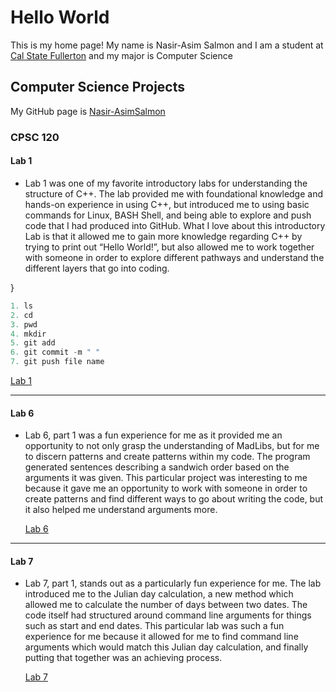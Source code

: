 # Hello World

This is my home page! My name is Nasir-Asim Salmon and I am a student at [Cal State Fullerton](http://www.fullerton.edu/) and my major is Computer Science 

## Computer Science Projects

My GitHub page is [Nasir-AsimSalmon](http://github.com/Nasir-AsimSalmon)

### CPSC 120


#### **Lab 1**  

* Lab 1 was one of my favorite introductory labs for understanding the structure of C++. The lab provided me with foundational knowledge and hands-on experience in using C++, but introduced me to using basic commands for Linux, BASH Shell, and being able to explore and push code that I had produced into GitHub. What I love about this introductory Lab is that it allowed me to gain more knowledge regarding C++ by trying to print out “Hello World!”, but also allowed me to work together with someone in order to explore different pathways and understand the different layers that go into coding.
<style>
  table { 
    background-color: orange; 
    color: white; 

<table>
<tr>
<th> Commands used </th>
</tr>
</table>
</style>
  }

```c++
1. ls
2. cd 
3. pwd 
4. mkdir  
5. git add 
6. git commit -m " "
7. git push file name 
```

[Lab 1](https://github.com/cpsc-fall-2023/cpsc-120-lab-01-mark-nasir.git)   
***   
#### **Lab 6**  
*  Lab 6, part 1 was a fun experience for me as it provided me an opportunity to not only grasp the understanding of MadLibs, but for me to discern patterns and create patterns within my code. The program generated sentences describing a sandwich order based on the arguments it was given. This particular project was interesting to me because it gave me an opportunity to work with someone in order to create patterns and find different ways to go about writing the code, but it also helped me understand arguments more.
  
    [Lab 6](https://github.com/cpsc-fall-2023/cpsc-120-lab-06-christian-team.git)
***

#### **Lab 7**   
* Lab 7, part 1, stands out as a particularly fun experience for me. The lab introduced me to the Julian day calculation, a new method which allowed me to calculate the number of days between two dates. The code itself had structured around command line arguments for things such as start and end dates. This particular lab was such a fun experience for me because it allowed for me to find command line arguments which would match this Julian day calculation, and finally putting that together was an achieving process. 

    [Lab 7](https://github.com/cpsc-fall-2023/cpsc-120-lab-07-nathen-and-nasir.git)
